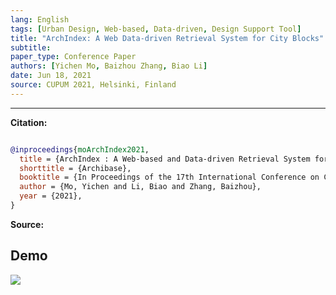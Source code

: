 ```yaml
---
lang: English
tags: [Urban Design, Web-based, Data-driven, Design Support Tool]
title: "ArchIndex: A Web Data-driven Retrieval System for City Blocks"
subtitle:
paper_type: Conference Paper
authors: [Yichen Mo, Baizhou Zhang, Biao Li]
date: Jun 18, 2021
source: CUPUM 2021, Helsinki, Finland
---
```


---
**Citation:**

``` bib

@inproceedings{moArchIndex2021,
  title = {ArchIndex : A Web-based and Data-driven Retrieval System for City Blocks},
  shorttitle = {Archibase},
  booktitle = {In Proceedings of the 17th International Conference on Computational Urban Planning and Urban Management (CUPUM)},
  author = {Mo, Yichen and Li, Biao and Zhang, Baizhou},
  year = {2021},
}

``` 

**Source:**


## Demo

![](https://archialgo-com-sources.oss-cn-hangzhou.aliyuncs.com/images/202301161414477.gif)
